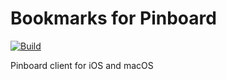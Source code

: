 # Bookmarks for Pinboard

[![Build](https://github.com/jbmorley/bookmarks/actions/workflows/test.yaml/badge.svg?branch=master)](https://github.com/jbmorley/bookmarks/actions/workflows/test.yaml)

Pinboard client for iOS and macOS
